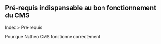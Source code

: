 ## Pré-requis indispensable au bon fonctionnement du CMS

[Index](/index.md) > Pré-requis

Pour que Natheo CMS fonctionne correctement